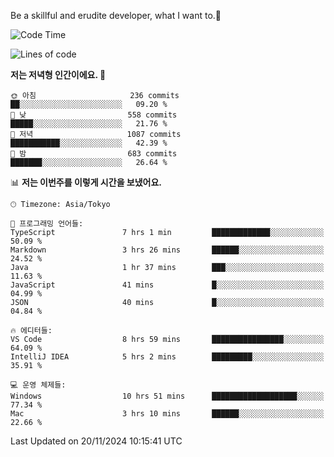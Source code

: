 Be a skillful and erudite developer, what I want to.👶

<!--START_SECTION:waka-->
![Code Time](http://img.shields.io/badge/Code%20Time-1%2C405%20hrs%2017%20mins-blue)

![Lines of code](https://img.shields.io/badge/%EC%A0%80%EB%8A%94%20%EC%97%AC%ED%83%9C%EA%B9%8C%EC%A7%80%20-902.6%20thousand%20%EC%A4%84%EC%9D%98%20%EC%BD%94%EB%93%9C%EB%A5%BC%20%EC%9E%91%EC%84%B1%ED%96%88%EC%96%B4%EC%9A%94.-blue)

**저는 저녁형 인간이에요. 🦉** 

```text
🌞 아침                     236 commits         ██░░░░░░░░░░░░░░░░░░░░░░░   09.20 % 
🌆 낮　                     558 commits         █████░░░░░░░░░░░░░░░░░░░░   21.76 % 
🌃 저녁                     1087 commits        ███████████░░░░░░░░░░░░░░   42.39 % 
🌙 밤　                     683 commits         ███████░░░░░░░░░░░░░░░░░░   26.64 % 
```


📊 **저는 이번주를 이렇게 시간을 보냈어요.** 

```text
🕑︎ Timezone: Asia/Tokyo

💬 프로그래밍 언어들: 
TypeScript               7 hrs 1 min         █████████████░░░░░░░░░░░░   50.09 % 
Markdown                 3 hrs 26 mins       ██████░░░░░░░░░░░░░░░░░░░   24.52 % 
Java                     1 hr 37 mins        ███░░░░░░░░░░░░░░░░░░░░░░   11.63 % 
JavaScript               41 mins             █░░░░░░░░░░░░░░░░░░░░░░░░   04.99 % 
JSON                     40 mins             █░░░░░░░░░░░░░░░░░░░░░░░░   04.84 % 

🔥 에디터들: 
VS Code                  8 hrs 59 mins       ████████████████░░░░░░░░░   64.09 % 
IntelliJ IDEA            5 hrs 2 mins        █████████░░░░░░░░░░░░░░░░   35.91 % 

💻 운영 체제들: 
Windows                  10 hrs 51 mins      ███████████████████░░░░░░   77.34 % 
Mac                      3 hrs 10 mins       ██████░░░░░░░░░░░░░░░░░░░   22.66 % 
```


 Last Updated on 20/11/2024 10:15:41 UTC
<!--END_SECTION:waka-->
